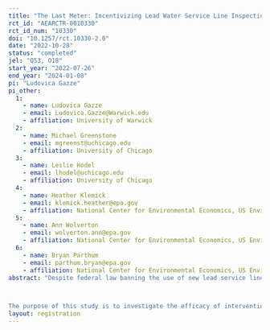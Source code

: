 ```yaml
---
title: "The Last Meter: Incentivizing Lead Water Service Line Inspections among Hard-to-Reach Populations in Trenton, NJ. "
rct_id: "AEARCTR-0010330"
rct_id_num: "10330"
doi: "10.1257/rct.10330-2.0"
date: "2022-10-28"
status: "completed"
jel: "Q53, O18"
start_year: "2022-07-26"
end_year: "2024-01-08"
pi: "Ludovica Gazze"
pi_other:
  1:
    - name: Ludovica Gazze
    - email: Ludovica.Gazze@Warwick.edu
    - affiliation: University of Warwick
  2:
    - name: Michael Greenstone
    - email: mgreenst@uchicago.edu
    - affiliation: University of Chicago
  3:
    - name: Leslie Hodel
    - email: lhodel@uchicago.edu
    - affiliation: University of Chicago
  4:
    - name: Heather Klemick
    - email: klemick.heather@epa.gov
    - affiliation: National Center for Environmental Economics, US Environmental Protection Agency
  5:
    - name: Ann Wolverton
    - email: wolverton.ann@epa.gov
    - affiliation: National Center for Environmental Economics, US Environmental Protection Agency
  6:
    - name: Bryan Parthum
    - email: parthum.bryan@epa.gov
    - affiliation: National Center for Environmental Economics, US Environmental Protection Agency
abstract: "Despite federal law banning the use of new lead service lines in drinking water systems for decades due to their detrimental health effects, an estimated 9.7 to 12.8 million legacy lead service lines (LSLs) connect water mains to homes in the United States (NRDC 2021). Many public water systems are struggling to locate and replace lead pipes with safe alternatives, particularly due to the scale of the problem and persistent challenges of gaining cooperation from some segments of the population. 

The purpose of this study is to investigate the efficacy of interventions designed to overcome the barriers public water systems face when trying to locate lead service lines in these “hard-to-reach” populations. In partnership with Trenton Water Works, a major public utility in Trenton, New Jersey, we will test several different interventions encouraging members of these “hard-to-reach” populations to submit a simple “self-inspection” of their pipes (consisting primarily of photos of the pipes) to the utility to help them locate lead on the private, homeowner side of the service line.  "
layout: registration
---
```


